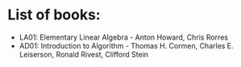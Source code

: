 # List of books:

* LA01: Elementary Linear Algebra - Anton Howard, Chris Rorres
* AD01: Introduction to Algorithm - Thomas H. Cormen, Charles E. Leiserson, Ronald Rivest, Clifford Stein
